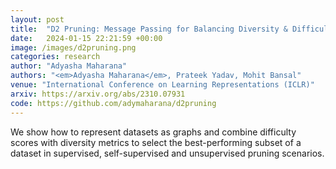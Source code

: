 ```yaml
---
layout: post
title:  "D2 Pruning: Message Passing for Balancing Diversity & Difficulty in Data Pruning"
date:   2024-01-15 22:21:59 +00:00
image: /images/d2pruning.png
categories: research
author: "Adyasha Maharana"
authors: "<em>Adyasha Maharana</em>, Prateek Yadav, Mohit Bansal"
venue: "International Conference on Learning Representations (ICLR)"
arxiv: https://arxiv.org/abs/2310.07931
code: https://github.com/adymaharana/d2pruning
---
```

We show how to represent datasets as graphs and combine difficulty scores with diversity metrics to select the best-performing subset of a dataset in supervised, self-supervised and unsupervised pruning scenarios.
